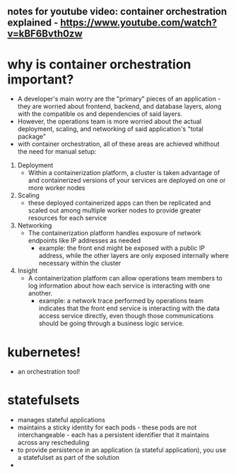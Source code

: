 ## notes for youtube video: container orchestration explained - https://www.youtube.com/watch?v=kBF6Bvth0zw

# why is container orchestration important?
- A developer's main worry are the "primary" pieces of an application - they are worried about frontend, backend, and database layers, along with the compatible os and dependencies of said layers.
- However, the operations team is more worried about the actual deployment, scaling, and networking of said application's "total package"
- with container orchestration, all of these areas are achieved whithout the need for manual setup:
1. Deployment
    - Within a containerization platform, a cluster is taken advantage of and containerized versions of your services are deployed on one or more worker nodes
1. Scaling
    - these deployed containerized apps can then be replicated and scaled out among multiple worker nodes to provide greater resources for each service
1. Networking
    - The containerization platform handles exposure of network endpoints like IP addresses as needed
        - example: the front end might be exposed with a public IP address, while the other layers are only exposed internally where necessary within the cluster
1. Insight
    - A containerization platform can allow operations team members to log information about how each service is interacting with one another.
        - example: a network trace performed by operations team indicates that the front end service is interacting with the data access service directly, even though those communications should be going through a business logic service.

# kubernetes!
- an orchestration tool!

# statefulsets
- manages stateful applications
- maintains a sticky identity for each pods - these pods are not interchangeable - each has a persistent identifier that it maintains across any rescheduling
- to provide persistence in an application (a stateful application), you use a statefulset as part of the solution
- 